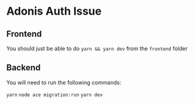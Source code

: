 # Adonis Auth Issue

## Frontend

You should just be able to do `yarn && yarn dev` from the `frontend` folder

## Backend


You will need to run the following commands:

`yarn`
`node ace migration:run`
`yarn dev`

